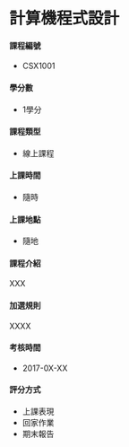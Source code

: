 # 計算機程式設計

#### 課程編號

* CSX1001

#### 學分數

* 1學分

#### 課程類型

* 線上課程

#### 上課時間

* 隨時

#### 上課地點

* 隨地

#### 課程介紹

XXX

#### 加選規則

XXXX

#### 考核時間

* 2017-0X-XX

#### 評分方式

* 上課表現
* 回家作業
* 期末報告